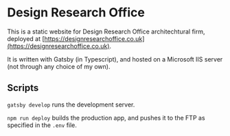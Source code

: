 # Design Research Office

This is a static website for Design Research Office architechtural firm, deployed at [https://designresearchoffice.co.uk](https://designresearchoffice.co.uk).

It is written with Gatsby (in Typescript), and hosted on a Microsoft IIS server (not through any choice of my own).

## Scripts

`gatsby develop` runs the development server.

`npm run deploy` builds the production app, and pushes it to the FTP as specified in the `.env` file.